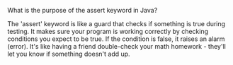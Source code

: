 What is the purpose of the assert keyword in Java?

The 'assert' keyword is like a guard that checks if something is true during testing. It makes sure your program is working correctly by checking conditions you expect to be true. If the condition is false, it raises an alarm (error). It's like having a friend double-check your math homework - they'll let you know if something doesn't add up. 
